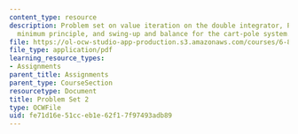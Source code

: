 ```yaml
---
content_type: resource
description: Problem set on value iteration on the double integrator, Pontryagin's
  minimum principle, and swing-up and balance for the cart-pole system.
file: https://ol-ocw-studio-app-production.s3.amazonaws.com/courses/6-832-underactuated-robotics-spring-2009/fe71d16e51cceb1e62f17f97493adb89_MIT6_832s09_pset02.pdf
file_type: application/pdf
learning_resource_types:
- Assignments
parent_title: Assignments
parent_type: CourseSection
resourcetype: Document
title: Problem Set 2
type: OCWFile
uid: fe71d16e-51cc-eb1e-62f1-7f97493adb89
---
```

